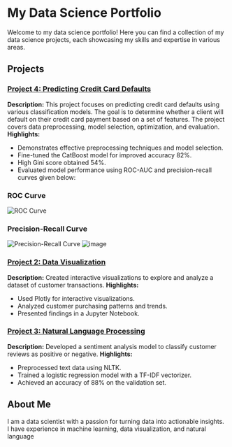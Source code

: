 # My Data Science Portfolio

Welcome to my data science portfolio! Here you can find a collection of my data science projects, each showcasing my skills and expertise in various areas.

## Projects

### [Project 4: Predicting Credit Card Defaults](https://github.com/yrovsen/default_credit_card)
**Description:** This project focuses on predicting credit card defaults using various classification models. The goal is to determine whether a client will default on their credit card payment based on a set of features. The project covers data preprocessing, model selection, optimization, and evaluation.
**Highlights:**
- Demonstrates effective preprocessing techniques and model selection.
- Fine-tuned the CatBoost model for improved accuracy 82%.
- High Gini score obtained 54%.
- Evaluated model performance using ROC-AUC and precision-recall curves given below:
### ROC Curve
![ROC Curve](![image](https://github.com/yrovsen/Portfolio/assets/137065696/c830429c-188d-4f06-9d85-ed18a256279f))

### Precision-Recall Curve
![Precision-Recall Curve](![image](https://github.com/yrovsen/Portfolio/assets/137065696/268160e6-e1b8-4db7-b57e-41293ab3e4d2))
![image](https://github.com/yrovsen/Portfolio/assets/137065696/d8e04caa-aee2-406e-8f1d-804f495d2a23)

### [Project 2: Data Visualization](https://github.com/yourusername/project2)
**Description:** Created interactive visualizations to explore and analyze a dataset of customer transactions.
**Highlights:**
- Used Plotly for interactive visualizations.
- Analyzed customer purchasing patterns and trends.
- Presented findings in a Jupyter Notebook.

### [Project 3: Natural Language Processing](https://github.com/yourusername/project3)
**Description:** Developed a sentiment analysis model to classify customer reviews as positive or negative.
**Highlights:**
- Preprocessed text data using NLTK.
- Trained a logistic regression model with a TF-IDF vectorizer.
- Achieved an accuracy of 88% on the validation set.



## About Me

I am a data scientist with a passion for turning data into actionable insights. I have experience in machine learning, data visualization, and natural language
